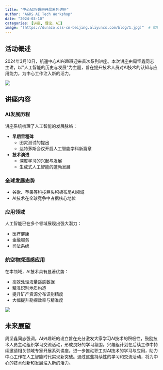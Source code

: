 ```yaml
---
title: "中心AI兴趣班开展系列讲座"
author: "AGRS AI Tech Workshop"
date: "2024-03-10"
categories: [讲座, 理论，AI]
image: "(https://dunazo.oss-cn-beijing.aliyuncs.com/blog/1.jpg)"  # 如果有封面图片的话
---
```



## 活动概述

2024年3月10日，航遥中心AI兴趣班迎来首次系列讲座。本次讲座由周坚鑫同志主讲，以"人工智能的历史与发展"为主题，旨在提升技术人员对AI技术的认知与应用能力，为中心工作注入新的活力。

![](https://dunazo.oss-cn-beijing.aliyuncs.com/blog/1.jpg)

## 讲座内容

### AI发展历程

讲座系统梳理了人工智能的发展脉络：

- **早期里程碑**
  - 图灵测试的提出
  - 达特茅斯会议开启人工智能学科新篇章
- **技术演进**
  - 深度学习的兴起与发展
  - 生成式人工智能的蓬勃发展

### 全球发展态势

- 谷歌、苹果等科技巨头积极布局AI领域
- AI技术在全球竞争中占据核心地位

### 应用领域

人工智能已在多个领域展现出强大潜力：
- 医疗健康
- 金融服务
- 司法系统

### 航空物探遥感应用

在本领域，AI技术具有显著优势：
- 高效处理海量遥感数据
- 精准识别地质构造
- 提升矿产资源分布识别精度
- 大幅提升勘探效率与精准度

![](https://dunazo.oss-cn-beijing.aliyuncs.com/blog/2.jpg)

## 未来展望

周坚鑫同志强调，AI兴趣班的设立旨在充分激发大家学习AI技术的积极性，鼓励技术人员主动组织学习交流活动，形成良好的学习氛围。兴趣组计划在后续工作中持续邀请相关领域专家开展系列讲座，进一步推动职工对AI技术的学习与应用，助力中心工作在人工智能时代实现新突破。通过这些持续性的学习和交流活动，将为中心的技术创新和发展注入新的活力。

